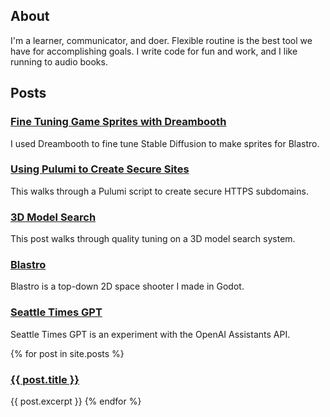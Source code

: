 ---
---

<h2> About </h2>

I'm a learner, communicator, and doer. 
Flexible routine is the best tool we have for accomplishing goals. 
I write code for fun and work, and I like running to audio books.

<h2> Posts </h2>

<h3><a href="https://docs.google.com/document/d/e/2PACX-1vTFpzjoSKB-dHcQY5XWsJCvxj_48yHQYxo2vOFI-GdggrPtw973-dpQQAZTQM0H1C386d2aX9HQR_8p/pub">Fine Tuning Game Sprites with Dreambooth</a></h3>
I used Dreambooth to fine tune Stable Diffusion to make sprites for Blastro. 

<h3><a href="https://docs.google.com/document/d/e/2PACX-1vT9xWlpIA1YtRGg4ovtmulQglS-iw_hZSb-eO37HRAqdubKQZ_golGxf8oAOHQ15jLR06TbAjddpUup/pub">Using Pulumi to Create Secure Sites</a></h3>
This walks through a Pulumi script to create secure HTTPS subdomains. 

<h3><a href="https://docs.google.com/document/d/e/2PACX-1vRclLtq0B1IrL4J2FnUBwDKyXIrLEbtc5vXhHZhN9XE7BO0isGeGYluB4Jqdc4InFXxuYxUDpYNj2Y9/pub">3D Model Search</a></h3>
This post walks through quality tuning on a 3D model search system. 

<h3><a href="https://docs.google.com/document/d/e/2PACX-1vQaOh3ttV9X9lHhuJnQybO4XQKtDo6jz8aQRSmDmzMRwVBX_JQO9P8QlkokypmHOgfhHHQwYM8G6a92/pub">Blastro</a></h3>
Blastro is a top-down 2D space shooter I made in Godot. 

<h3><a href="https://docs.google.com/document/d/e/2PACX-1vRg6M_ai5aTALKyhL1eyOBewfaIXp-fawCRHlyM59c4KVpJdtYz4ToghrpJPrTE5WsVZvpXJVMdygIG/pub">Seattle Times GPT</a></h3>
Seattle Times GPT is an experiment with the OpenAI Assistants API. 

{% for post in site.posts %}
  <h3><a href="{{ post.url }}">{{ post.title }}</a></h3>
  {{ post.excerpt }}
{% endfor %}
